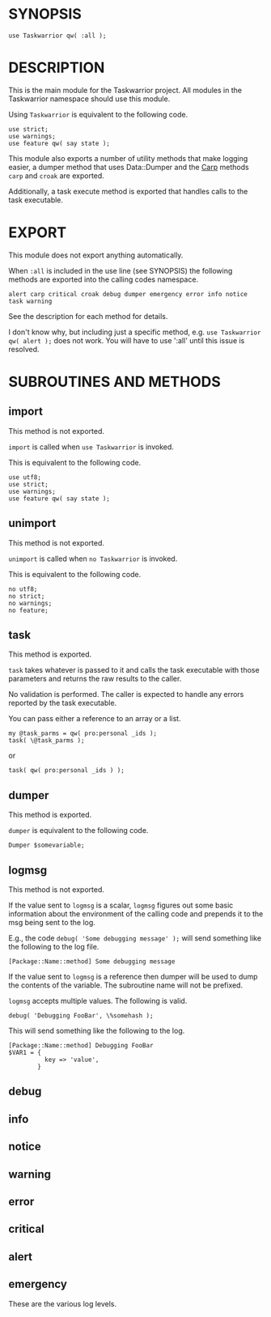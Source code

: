 # SYNOPSIS

    use Taskwarrior qw( :all );

# DESCRIPTION

This is the main module for the Taskwarrior project. All modules in the
Taskwarrior namespace should use this module.

Using `Taskwarrior` is equivalent to the following code.

    use strict;
    use warnings;
    use feature qw( say state );

This module also exports a number of utility methods that make logging easier,
a dumper method that uses Data::Dumper and the
[Carp](https://metacpan.org/pod/Carp) methods `carp` and `croak` are
exported.

Additionally, a task execute method is exported that handles calls to the task
executable.

# EXPORT

This module does not export anything automatically.

When `:all` is included in the use line (see SYNOPSIS) the following methods
are exported into the calling codes namespace.

    alert carp critical croak debug dumper emergency error info notice task warning

See the description for each method for details.

I don't know why, but including just a specific method, e.g. `use Taskwarrior qw(
alert );` does not work.  You will have to use ':all' until this issue is resolved.

# SUBROUTINES AND METHODS

## import

This method is not exported.

`import` is called when `use Taskwarrior` is invoked.

This is equivalent to the following code.

    use utf8;
    use strict;
    use warnings;
    use feature qw( say state );

## unimport

This method is not exported.

`unimport` is called when `no Taskwarrior` is invoked.

This is equivalent to the following code.

    no utf8;
    no strict;
    no warnings;
    no feature;

## task

This method is exported.

`task` takes whatever is passed to it and calls the task executable with
those parameters and returns the raw results to the caller.

No validation is performed. The caller is expected to handle any errors
reported by the task executable.

You can pass either a reference to an array or a list.

    my @task_parms = qw( pro:personal _ids );
    task( \@task_parms );

or

    task( qw( pro:personal _ids ) );

## dumper

This method is exported.

`dumper` is equivalent to the following code.

    Dumper $somevariable;

## logmsg

This method is not exported.

If the value sent to `logmsg` is a scalar, `logmsg` figures out some basic
information about the environment of the calling code and prepends it to the
msg being sent to the log.

E.g., the code `debug( 'Some debugging message' );` will send something like
the following to the log file.

    [Package::Name::method] Some debugging message

If the value sent to `logmsg` is a reference then dumper will be used to dump
the contents of the variable. The subroutine name will not be prefixed.

`logmsg` accepts multiple values. The following is valid.

    debug( 'Debugging FooBar', \%somehash );

This will send something like the following to the log.

    [Package::Name::method] Debugging FooBar
    $VAR1 = {
              key => 'value',
            }

## debug

## info

## notice

## warning

## error

## critical

## alert

## emergency

These are the various log levels.
